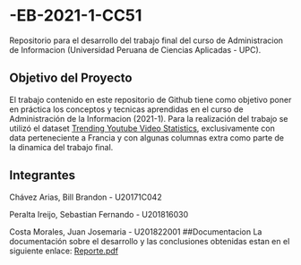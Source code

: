 # -EB-2021-1-CC51
Repositorio para el desarrollo del trabajo final del curso de Administracion de Informacion (Universidad Peruana de Ciencias Aplicadas - UPC). 
## Objetivo del Proyecto
El trabajo contenido en este repositorio de Github tiene como objetivo poner en práctica los conceptos y tecnicas aprendidas en el curso de Administración de la Informacion (2021-1). Para la realización del trabajo se utilizó el dataset [Trending Youtube Video Statistics](https://www.kaggle.com/datasnaek/youtube-new), exclusivamente con data perteneciente a Francia y con algunas columnas extra como parte de la dinamica del trabajo final.
## Integrantes
Chávez Arias, Bill Brandon - U20171C042

Peralta Ireijo, Sebastian Fernando - U201816030

Costa Morales, Juan Josemaria  - U201822001
##Documentacion
La documentación sobre el desarrollo y las conclusiones obtenidas estan en el siguiente enlace: [Reporte.pdf](https://github.com/SebsPER/EB-2021-1-CC51/blob/main/TF-AdmDeLaInformacion-Grupo7.pdf)


